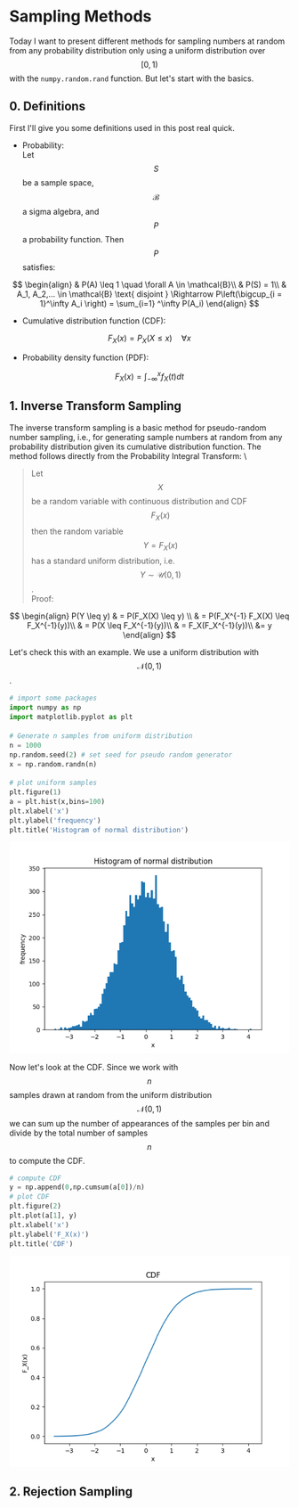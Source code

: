 # Sampling Methods

Today I want to present different methods for sampling numbers at random from any probability distribution only using a uniform distribution over $$[0, 1)$$ with the `numpy.random.rand` function. But let's start with the basics.

## 0. Definitions
First I'll give you some definitions used in this post real quick.

- Probability: \
Let $$S$$ be a sample space, $$\mathcal{B}$$ a sigma algebra, and $$P$$ a probability function. Then $$P$$ satisfies:

$$ 
\begin{align}
& P(A) \leq 1 \quad \forall A \in \mathcal{B}\\
& P(S) = 1\\
& A_1, A_2,... \in \mathcal{B} \text{ disjoint } \Rightarrow P\left(\bigcup_{i = 1}^\infty A_i \right) = \sum_{i=1}	^\infty P(A_i)
\end{align}
$$
- Cumulative distribution function (CDF):
  
$$
F_X(x) = P_X(X \leq x) \quad \forall x
$$

- Probability density function (PDF):

$$
F_X(x) = \int_{-\infty}^x f_X(t) dt
$$
  

## 1. Inverse Transform Sampling
The inverse transform sampling is a basic method for pseudo-random number sampling, i.e., for generating sample numbers at random from any probability distribution given its cumulative distribution function.
The method follows directly from the Probability Integral Transform: \
> Let $$X$$ be a random variable with continuous distribution and CDF $$F_X(x)$$ then the random variable $$Y= F_X(x)$$ has a standard uniform distribution, i.e. $$Y \sim \mathcal{U}(0,1)$$.\
Proof:
  
$$
\begin{align}
P(Y \leq y) & = P(F_X(X) \leq y) \\
& = P(F_X^{-1} F_X(X) \leq F_X^{-1}(y))\\
& = P(X \leq  F_X^{-1}(y))\\
& = F_X(F_X^{-1}(y))\\
&= y
\end{align}
$$

Let's check this with an example. We use a uniform distribution with $$\mathcal{N}(0,1)$$.
```Python
# import some packages
import numpy as np
import matplotlib.pyplot as plt

# Generate n samples from uniform distribution
n = 1000
np.random.seed(2) # set seed for pseudo random generator
x = np.random.randn(n)

# plot uniform samples
plt.figure(1)
a = plt.hist(x,bins=100)
plt.xlabel('x')
plt.ylabel('frequency')
plt.title('Histogram of normal distribution')
```

![alt text](https://github.com/ludwigwaibel/ludwigwaibel.github.io/blob/main/_img/sampling/normal_distribution.png?raw=true)

Now let's look at the CDF. Since we work with $$n$$ samples drawn at random from the uniform distribution $$\mathcal{N}(0,1)$$ we can sum up the number of appearances of the samples per bin and divide by the total number of samples $$n$$ to compute the CDF. 

```Python
# compute CDF
y = np.append(0,np.cumsum(a[0])/n)
# plot CDF
plt.figure(2)
plt.plot(a[1], y)
plt.xlabel('x')
plt.ylabel('F_X(x)')
plt.title('CDF')
```
![alt text](https://github.com/ludwigwaibel/ludwigwaibel.github.io/blob/main/_img/sampling/CDF.png?raw=true)

## 2. Rejection Sampling



